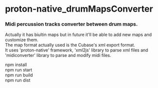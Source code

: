 # proton-native_drumMapsConverter

### Midi percussion tracks converter between drum maps.

<p>
Actually it has biultin maps but in future it'll be able to add new maps and customize them.<br />
The map format actually used is the Cubase's xml export format.<br />
It uses 'proton-native' framework, 'xml2js' library to parse xml files and 'midiconverter' library to parse and modify midi files.
</p>

<p>
npm install<br />
npm run start<br />
npm run build<br />
npm run dist<br />
</p>
